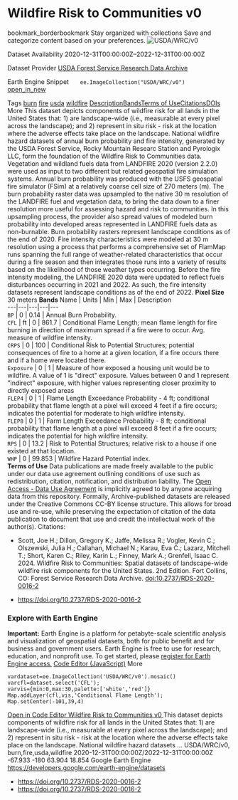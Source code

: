  
#  Wildfire Risk to Communities v0 
bookmark_borderbookmark Stay organized with collections  Save and categorize content based on your preferences.
![USDA/WRC/v0](https://developers.google.com/earth-engine/datasets/images/USDA/USDA_WRC_v0_sample.png) 

Dataset Availability
    2020-12-31T00:00:00Z–2022-12-31T00:00:00Z 

Dataset Provider
     [ USDA Forest Service Research Data Archive ](https://www.fs.usda.gov/rds/archive/catalog/RDS-2020-0016-2) 

Earth Engine Snippet
     `    ee.ImageCollection("USDA/WRC/v0")   ` [ open_in_new ](https://code.earthengine.google.com/?scriptPath=Examples:Datasets/USDA/USDA_WRC_v0) 

Tags
     [burn](https://developers.google.com/earth-engine/datasets/tags/burn) [fire](https://developers.google.com/earth-engine/datasets/tags/fire) [usda](https://developers.google.com/earth-engine/datasets/tags/usda) [wildfire](https://developers.google.com/earth-engine/datasets/tags/wildfire)
[Description](https://developers.google.com/earth-engine/datasets/catalog/USDA_WRC_v0#description)[Bands](https://developers.google.com/earth-engine/datasets/catalog/USDA_WRC_v0#bands)[Terms of Use](https://developers.google.com/earth-engine/datasets/catalog/USDA_WRC_v0#terms-of-use)[Citations](https://developers.google.com/earth-engine/datasets/catalog/USDA_WRC_v0#citations)[DOIs](https://developers.google.com/earth-engine/datasets/catalog/USDA_WRC_v0#dois) More
This dataset depicts components of wildfire risk for all lands in the United States that: 1) are landscape-wide (i.e., measurable at every pixel across the landscape); and 2) represent in situ risk - risk at the location where the adverse effects take place on the landscape.
National wildfire hazard datasets of annual burn probability and fire intensity, generated by the USDA Forest Service, Rocky Mountain Researc Station and Pyrologix LLC, form the foundation of the Wildfire Risk to Communities data. Vegetation and wildland fuels data from LANDFIRE 2020 (version 2.2.0) were used as input to two different but related geospatial fire simulation systems. Annual burn probability was produced with the USFS geospatial fire simulator (FSim) at a relatively coarse cell size of 270 meters (m). The burn probability raster data was upsampled to the native 30 m resolution of the LANDFIRE fuel and vegetation data, to bring the data down to a finer resolution more useful for assessing hazard and risk to communities. In this upsampling process, the provider also spread values of modeled burn probability into developed areas represented in LANDFIRE fuels data as non-burnable.
Burn probability rasters represent landscape conditions as of the end of 2020. Fire intensity characteristics were modeled at 30 m resolution using a process that performs a comprehensive set of FlamMap runs spanning the full range of weather-related characteristics that occur during a fire season and then integrates those runs into a variety of results based on the likelihood of those weather types occurring. Before the fire intensity modeling, the LANDFIRE 2020 data were updated to reflect fuels disturbances occurring in 2021 and 2022. As such, the fire intensity datasets represent landscape conditions as of the end of 2022.
**Pixel Size** 30 meters 
**Bands**
Name | Units | Min | Max | Description  
---|---|---|---|---  
`BP` |  0  |  0.14  | Annual Burn Probability.  
`CFL` | ft |  0  |  861.7  | Conditional Flame Length; mean flame length for fire burning in direction of maximum spread if a fire were to occur. Avg. measure of wildfire intensity.  
`CRPS` |  0  |  100  | Conditional Risk to Potential Structures; potential consequences of fire to a home at a given location, if a fire occurs there and if a home were located there.  
`Exposure` |  0  |  1  | Measure of how exposed a housing unit would be to wildfire. A value of 1 is "direct" exposure. Values between 0 and 1 represent "indirect" exposure, with higher values representing closer proximity to directly exposed areas  
`FLEP4` |  0  |  1  | Flame Length Exceedance Probability - 4 ft; conditional probability that flame length at a pixel will exceed 4 feet if a fire occurs; indicates the potential for moderate to high wildfire intensity.  
`FLEP8` |  0  |  1  | Farm Length Exceedance Probability - 8 ft; conditional probability that flame length at a pixel will exceed 8 feet if a fire occurs; indicates the potential for high wildfire intensity.  
`RPS` |  0  |  13.2  | Risk to Potential Structures; relative risk to a house if one existed at that location.  
`WHP` |  0  |  99.853  | Wildfire Hazard Potential index.  
**Terms of Use**
Data publications are made freely available to the public under our data use agreement outlining conditions of use such as redistribution, citation, notification, and distribution liability. The [Open Access - Data Use Agreement](https://www.fs.usda.gov/rds/archive/datauseinfo/open) is implicitly agreed to by anyone acquiring data from this repository. Formally, Archive-published datasets are released under the Creative Commons CC-BY license structure. This allows for broad use and re-use, while preserving the expectation of citation of the data publication to document that use and credit the intellectual work of the author(s).
Citations:
  * Scott, Joe H.; Dillon, Gregory K.; Jaffe, Melissa R.; Vogler, Kevin C.; Olszewski, Julia H.; Callahan, Michael N.; Karau, Eva C.; Lazarz, Mitchell T.; Short, Karen C.; Riley, Karin L.; Finney, Mark A.; Grenfell, Isaac C. 2024. Wildfire Risk to Communities: Spatial datasets of landscape-wide wildfire risk components for the United States. 2nd Edition. Fort Collins, CO: Forest Service Research Data Archive. [doi:10.2737/RDS-2020-0016-2](https://doi.org/10.2737/RDS-2020-0016-2)


  * [ https://doi.org/10.2737/RDS-2020-0016-2 ](https://doi.org/10.2737/RDS-2020-0016-2)


### Explore with Earth Engine
**Important:** Earth Engine is a platform for petabyte-scale scientific analysis and visualization of geospatial datasets, both for public benefit and for business and government users. Earth Engine is free to use for research, education, and nonprofit use. To get started, please [register for Earth Engine access.](https://console.cloud.google.com/earth-engine)
[Code Editor (JavaScript)](https://developers.google.com/earth-engine/datasets/catalog/USDA_WRC_v0#code-editor-javascript-sample) More
```
vardataset=ee.ImageCollection('USDA/WRC/v0').mosaic()
varcfl=dataset.select('CFL');
varvis={min:0,max:30,palette:['white','red']}
Map.addLayer(cfl,vis,'Conditional Flame Length');
Map.setCenter(-101,39,4)
```
[ Open in Code Editor ](https://code.earthengine.google.com/?scriptPath=Examples:Datasets/USDA/USDA_WRC_v0)
[ Wildfire Risk to Communities v0 ](https://developers.google.com/earth-engine/datasets/catalog/USDA_WRC_v0)
This dataset depicts components of wildfire risk for all lands in the United States that: 1) are landscape-wide (i.e., measurable at every pixel across the landscape); and 2) represent in situ risk - risk at the location where the adverse effects take place on the landscape. National wildfire hazard datasets …
USDA/WRC/v0, burn,fire,usda,wildfire 
2020-12-31T00:00:00Z/2022-12-31T00:00:00Z
-67.933 -180 63.904 18.854 
Google Earth Engine
https://developers.google.com/earth-engine/datasets
  * [ https://doi.org/10.2737/RDS-2020-0016-2 ](https://doi.org/https://www.fs.usda.gov/rds/archive/catalog/RDS-2020-0016-2)
  * [ https://doi.org/10.2737/RDS-2020-0016-2 ](https://doi.org/https://developers.google.com/earth-engine/datasets/catalog/USDA_WRC_v0)


